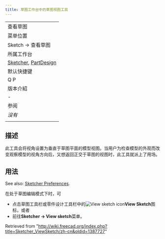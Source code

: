 ```yaml
---
title: 草图工作台中的草图视图工具
---
```

|  |
| --- |
| 查看草图 |
| 菜单位置 |
| Sketch → 查看草图 |
| 所属工作台 |
| [Sketcher](/Sketcher_Workbench/zh-cn "Sketcher Workbench/zh-cn"), [PartDesign](/PartDesign_Workbench/zh-cn "PartDesign Workbench/zh-cn") |
| 默认快捷键 |
| Q P |
| 版本介紹 |
| - |
| 参阅 |
| *沒有* |
|  |

## 描述

此工具会将视角设置为垂直于草图平面的模型视图。当用户为检查模型的外观而改变观察模型的视角方向后，又想返回正交于草图的视图时，此工具就派上了用场。

## 用法

See also: [Sketcher Preferences](/Sketcher_Preferences#Display "Sketcher Preferences").

在处于草图编辑模式下时，可

* 点击草图工具栏或零件设计工具栏中的![View sketch icon](/images/Sketcher_ViewSketch.png)**View Sketch**图标，或者
* 前往**Sketcher → View sketch**菜单。

Retrieved from "<http://wiki.freecad.org/index.php?title=Sketcher_ViewSketch/zh-cn&oldid=1387727>"